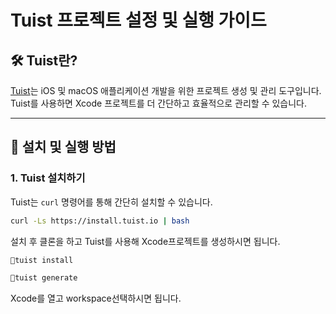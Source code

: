 # Tuist 프로젝트 설정 및 실행 가이드

## 🛠️ Tuist란?

[Tuist](https://tuist.io/)는 iOS 및 macOS 애플리케이션 개발을 위한 프로젝트 생성 및 관리 도구입니다. Tuist를 사용하면 Xcode 프로젝트를 더 간단하고 효율적으로 관리할 수 있습니다.

---

## 🚀 설치 및 실행 방법

### 1. Tuist 설치하기

Tuist는 `curl` 명령어를 통해 간단히 설치할 수 있습니다.

```bash
curl -Ls https://install.tuist.io | bash
```

설치 후 클론을 하고 Tuist를 사용해 Xcode프로젝트를 생성하시면 됩니다.

```bash
tuist install
```

```bash
tuist generate
```
Xcode를 열고 workspace선택하시면 됩니다.
